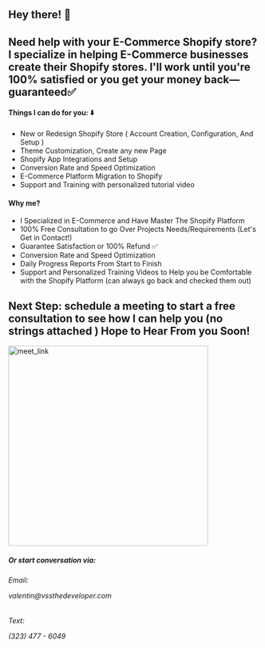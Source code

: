 <h2>Hey there! 👋</h2>
<h2>Need help with your E-Commerce Shopify store? I specialize in helping E-Commerce businesses create their Shopify stores. I'll work until you're 100% satisfied or you get your money back—guaranteed✅</h2>
<div>
     <h4>Things I can do for you: ⬇️</h4>
     <ul>
          <li>New or Redesign Shopify Store ( Account Creation, Configuration, And Setup )</li>
          <li>Theme Customization, Create any new Page</li>
          <li>Shopify App Integrations and Setup</li>
          <li>Conversion Rate and Speed Optimization</li>
          <li>E-Commerce Platform Migration to Shopify</li>
          <li>Support and Training with personalized tutorial video</li>
     </ul>
</div>

<div>
     <h4>Why me?</h4>
     <ul>
          <li>I Specialized in E-Commerce and Have Master The Shopify Platform</li>
          <li>100% Free Consultation to go Over Projects Needs/Requirements (Let's Get in
Contact!)</li>
          <li>Guarantee Satisfaction or 100% Refund ✅</li>
          <li>Conversion Rate and Speed Optimization</li>
          <li>Daily Progress Reports From Start to Finish</li>
          <li>Support and Personalized Training Videos to Help you be Comfortable with the
Shopify Platform (can always go back and checked them out)</li>
     </ul>
</div>

<div> 
     <h2>Next Step: schedule a meeting to start a free consultation to see how I can help you (no strings attached )
Hope to Hear From you Soon!</h2>
     <a href="https://calendly.com/vssthedeveloper" target="_blank"><img width="400" alt="meet_link" src="https://www.pngitem.com/pimgs/m/200-2005359_book-an-appointment-hd-png-download.png"></a>
</div>

<h5>Or start conversation via:</h5>
<h6>Email:<p>valentin@vssthedeveloper.com</p></h6>
<h6>Text:<p>(323) 477 - 6049</p></h6>

